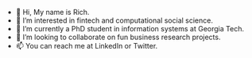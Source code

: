 - 👋 Hi, My name is Rich.
- 👀 I’m interested in fintech and computational social science.
- 🌱 I’m currently a PhD student in information systems at Georgia Tech.
- 💞️ I’m looking to collaborate on fun business research projects.
- 📫 You can reach me at LinkedIn or Twitter.
<!---
ruiqizhu/ruiqizhu is a ✨ special ✨ repository because its `README.md` (this file) appears on your GitHub profile.
You can click the Preview link to take a look at your changes.
--->
